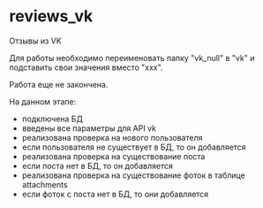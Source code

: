 # reviews_vk
Отзывы из VK

Для работы необходимо переименовать папку "vk_null" в "vk" и подставить свои значения вместо "xxx".

Работа еще не закончена.

На данном этапе:
- подключена БД
- введены все параметры для API vk
- реализована проверка на нового пользователя
- если пользователя не существует в БД, то он добавляется
- реализована проверка на существование поста
- если поста нет в БД, то он добавляется
- реализована проверка на существование фоток в таблице attachments
- если фоток с поста нет в БД, то они добавляется
